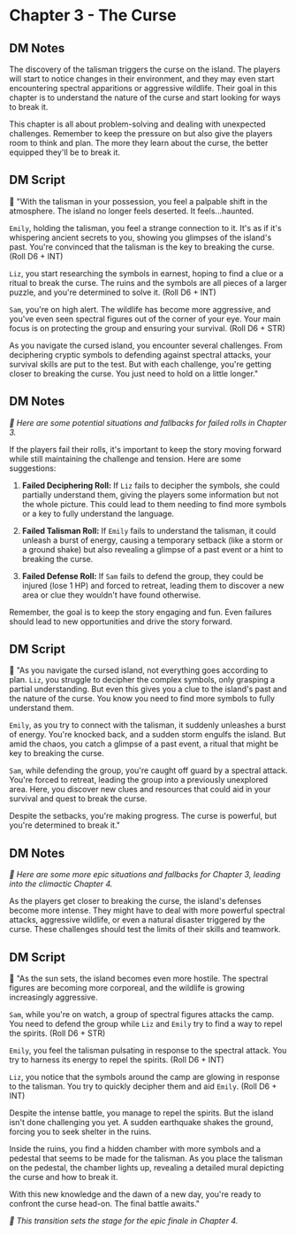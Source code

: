 # **Chapter 3 - The Curse**

## **DM Notes**

The discovery of the talisman triggers the curse on the island. The players will start to notice changes in their environment, and they may even start encountering spectral apparitions or aggressive wildlife. Their goal in this chapter is to understand the nature of the curse and start looking for ways to break it. 

This chapter is all about problem-solving and dealing with unexpected challenges. Remember to keep the pressure on but also give the players room to think and plan. The more they learn about the curse, the better equipped they'll be to break it.

## **DM Script**

📢 "With the talisman in your possession, you feel a palpable shift in the atmosphere. The island no longer feels deserted. It feels...haunted. 

`Emily`, holding the talisman, you feel a strange connection to it. It's as if it's whispering ancient secrets to you, showing you glimpses of the island's past. You're convinced that the talisman is the key to breaking the curse. (Roll D6 + INT)

`Liz`, you start researching the symbols in earnest, hoping to find a clue or a ritual to break the curse. The ruins and the symbols are all pieces of a larger puzzle, and you're determined to solve it. (Roll D6 + INT)

`Sam`, you're on high alert. The wildlife has become more aggressive, and you've even seen spectral figures out of the corner of your eye. Your main focus is on protecting the group and ensuring your survival. (Roll D6 + STR)

As you navigate the cursed island, you encounter several challenges. From deciphering cryptic symbols to defending against spectral attacks, your survival skills are put to the test. But with each challenge, you're getting closer to breaking the curse. You just need to hold on a little longer."


## **DM Notes**

_🤖 Here are some potential situations and fallbacks for failed rolls in Chapter 3._

If the players fail their rolls, it's important to keep the story moving forward while still maintaining the challenge and tension. Here are some suggestions:

1. **Failed Deciphering Roll:** If `Liz` fails to decipher the symbols, she could partially understand them, giving the players some information but not the whole picture. This could lead to them needing to find more symbols or a key to fully understand the language. 

2. **Failed Talisman Roll:** If `Emily` fails to understand the talisman, it could unleash a burst of energy, causing a temporary setback (like a storm or a ground shake) but also revealing a glimpse of a past event or a hint to breaking the curse.

3. **Failed Defense Roll:** If `Sam` fails to defend the group, they could be injured (lose 1 HP) and forced to retreat, leading them to discover a new area or clue they wouldn't have found otherwise.

Remember, the goal is to keep the story engaging and fun. Even failures should lead to new opportunities and drive the story forward.

## **DM Script**

📢 "As you navigate the cursed island, not everything goes according to plan. `Liz`, you struggle to decipher the complex symbols, only grasping a partial understanding. But even this gives you a clue to the island's past and the nature of the curse. You know you need to find more symbols to fully understand them.

`Emily`, as you try to connect with the talisman, it suddenly unleashes a burst of energy. You're knocked back, and a sudden storm engulfs the island. But amid the chaos, you catch a glimpse of a past event, a ritual that might be key to breaking the curse.

`Sam`, while defending the group, you're caught off guard by a spectral attack. You're forced to retreat, leading the group into a previously unexplored area. Here, you discover new clues and resources that could aid in your survival and quest to break the curse.

Despite the setbacks, you're making progress. The curse is powerful, but you're determined to break it."


## **DM Notes**

_🤖 Here are some more epic situations and fallbacks for Chapter 3, leading into the climactic Chapter 4._


As the players get closer to breaking the curse, the island's defenses become more intense. They might have to deal with more powerful spectral attacks, aggressive wildlife, or even a natural disaster triggered by the curse. These challenges should test the limits of their skills and teamwork.

## **DM Script**

📢 "As the sun sets, the island becomes even more hostile. The spectral figures are becoming more corporeal, and the wildlife is growing increasingly aggressive. 

`Sam`, while you're on watch, a group of spectral figures attacks the camp. You need to defend the group while `Liz` and `Emily` try to find a way to repel the spirits. (Roll D6 + STR)

`Emily`, you feel the talisman pulsating in response to the spectral attack. You try to harness its energy to repel the spirits. (Roll D6 + INT)

`Liz`, you notice that the symbols around the camp are glowing in response to the talisman. You try to quickly decipher them and aid `Emily`. (Roll D6 + INT)

Despite the intense battle, you manage to repel the spirits. But the island isn't done challenging you yet. A sudden earthquake shakes the ground, forcing you to seek shelter in the ruins.

Inside the ruins, you find a hidden chamber with more symbols and a pedestal that seems to be made for the talisman. As you place the talisman on the pedestal, the chamber lights up, revealing a detailed mural depicting the curse and how to break it.

With this new knowledge and the dawn of a new day, you're ready to confront the curse head-on. The final battle awaits."

_🤖 This transition sets the stage for the epic finale in Chapter 4._